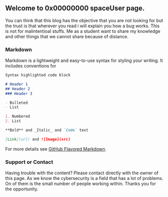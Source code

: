## Welcome to 0x00000000 spaceUser page.
You can think that this blog has the objective that you are not looking for but the trust is that wherever you read
i will explain you how a bug works. This is not for malintentioal stuffs. Me as a student want to share my knowledge 
and other things that we cannot share because of distance.

### Markdown

Markdown is a lightweight and easy-to-use syntax for styling your writing. It includes conventions for

```markdown
Syntax highlighted code block

# Header 1
## Header 2
### Header 3

- Bulleted
- List

1. Numbered
2. List

**Bold** and _Italic_ and `Code` text

[Link](url) and ![Image](src)
```

For more details see [GitHub Flavored Markdown](https://guides.github.com/features/mastering-markdown/).

### Support or Contact

Having trouble with the content? Please contact directly with the owner of this page. As we know the cybersecurity is a 
field that has a lot of problems. On of them is the small number of people working within. Thanks you for the opportunity.
